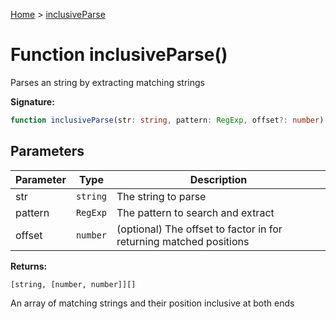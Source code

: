 [Home](../index.md) &gt; [inclusiveParse](./inclusiveparse_1.md)

# Function inclusiveParse()

Parses an string by extracting matching strings

<b>Signature:</b>

```typescript
function inclusiveParse(str: string, pattern: RegExp, offset?: number): [string, [number, number]][];
```

## Parameters

|  Parameter | Type | Description |
|  --- | --- | --- |
|  str | `string` | The string to parse |
|  pattern | `RegExp` | The pattern to search and extract |
|  offset | `number` | (optional) The offset to factor in for returning matched positions |

<b>Returns:</b>

`[string, [number, number]][]`

An array of matching strings and their position inclusive at both ends

